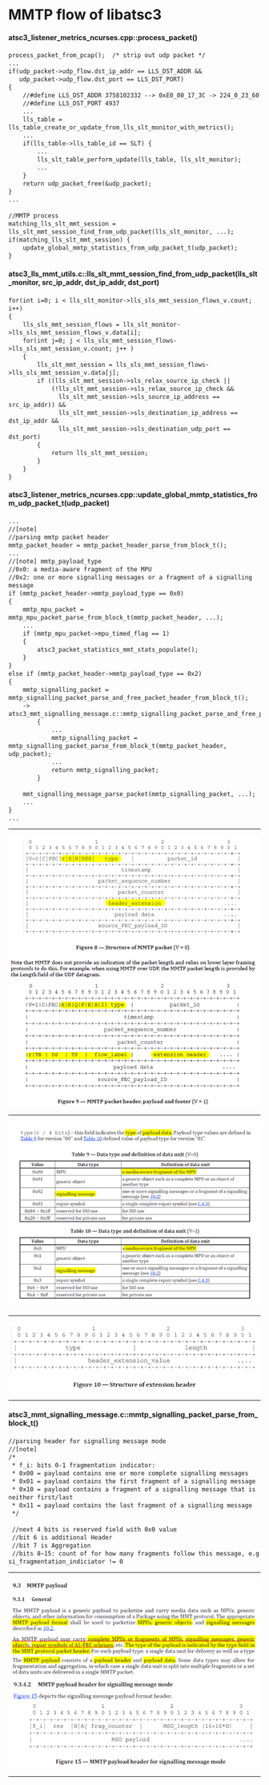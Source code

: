 # MMTP flow of libatsc3

#### atsc3_listener_metrics_ncurses.cpp::process_packet()
    process_packet_from_pcap();  /* strip out udp packet */
    ...
    if(udp_packet->udp_flow.dst_ip_addr == LLS_DST_ADDR && 
       udp_packet->udp_flow.dst_port == LLS_DST_PORT) 
    {
        //#define LLS_DST_ADDR 3758102332 --> 0xE0_00_17_3C -> 224_0_23_60
        //#define LLS_DST_PORT 4937
        ...
        lls_table = lls_table_create_or_update_from_lls_slt_monitor_with_metrics();
        ...
        if(lls_table->lls_table_id == SLT) {
            ...
            lls_slt_table_perform_update(lls_table, lls_slt_monitor);
            ...
        }
        return udp_packet_free(&udp_packet);
    }
    ...
    
    //MMTP process
    matching_lls_slt_mmt_session = lls_slt_mmt_session_find_from_udp_packet(lls_slt_monitor, ...);
    if(matching_lls_slt_mmt_session) {
        update_global_mmtp_statistics_from_udp_packet_t(udp_packet);
    }

#### atsc3_lls_mmt_utils.c::lls_slt_mmt_session_find_from_udp_packet(lls_slt_monitor, src_ip_addr, dst_ip_addr, dst_port)
    for(int i=0; i < lls_slt_monitor->lls_sls_mmt_session_flows_v.count; i++)
    {
        lls_sls_mmt_session_flows = lls_slt_monitor->lls_sls_mmt_session_flows_v.data[i];
        for(int j=0; j < lls_sls_mmt_session_flows->lls_sls_mmt_session_v.count; j++ )
        {
            lls_slt_mmt_session = lls_sls_mmt_session_flows->lls_sls_mmt_session_v.data[j];
            if ((lls_slt_mmt_session->sls_relax_source_ip_check || 
                (!lls_slt_mmt_session->sls_relax_source_ip_check && 
                  lls_slt_mmt_session->sls_source_ip_address == src_ip_addr)) &&
				  lls_slt_mmt_session->sls_destination_ip_address == dst_ip_addr &&
				  lls_slt_mmt_session->sls_destination_udp_port == dst_port)
            {
                return lls_slt_mmt_session;
            }
        }
    }

#### atsc3_listener_metrics_ncurses.cpp::update_global_mmtp_statistics_from_udp_packet_t(udp_packet)
    ...
    //[note]
    //parsing mmtp packet header
    mmtp_packet_header = mmtp_packet_header_parse_from_block_t();
    ...
    //[note] mmtp_payload_type
    //0x0: a media-aware fragment of the MPU
    //0x2: one or more signalling messages or a fragment of a signalling message
    if (mmtp_packet_header->mmtp_payload_type == 0x0)
    {
        mmtp_mpu_packet = mmtp_mpu_packet_parse_from_block_t(mmtp_packet_header, ...);
        ...
        if (mmtp_mpu_packet->mpu_timed_flag == 1)
        {
            atsc3_packet_statistics_mmt_stats_populate();
        }
    }
    else if (mmtp_packet_header->mmtp_payload_type == 0x2)
    {
        mmtp_signalling_packet = mmtp_signalling_packet_parse_and_free_packet_header_from_block_t();
        -> atsc3_mmt_signalling_message.c::mmtp_signalling_packet_parse_and_free_packet_header_from_block_t()
            {
                ...
                mmtp_signalling_packet = mmtp_signalling_packet_parse_from_block_t(mmtp_packet_header, udp_packet);
                ...
                return mmtp_signalling_packet;
            }
             
        mmt_signalling_message_parse_packet(mmtp_signalling_packet, ...);
        ...
    }
    ...



***
![](/atsc3/res/mmtp_1.png)
***
![](/atsc3/res/mmtp_2.png)
***
![](/atsc3/res/mmtp_3.png)
***

#### atsc3_mmt_signalling_message.c::mmtp_signalling_packet_parse_from_block_t()
    //parsing header for signalling message mode
    //[note]
    /* 
     * f_i: bits 0-1 fragmentation indicator:
     * 0x00 = payload contains one or more complete signalling messages
     * 0x01 = payload contains the first fragment of a signalling message
     * 0x10 = payload contains a fragment of a signalling message that is neither first/last
     * 0x11 = payload contains the last fragment of a signalling message
     */
     
     //next 4 bits is reserved field with 0x0 value
     //bit 6 is additional Header
     //bit 7 is Aggregation
     //bits 8~15: count of for how many fragments follow this message, e.g si_fragmentation_indiciator != 0

***
![](/atsc3/res/mmtp_4.png)
***
